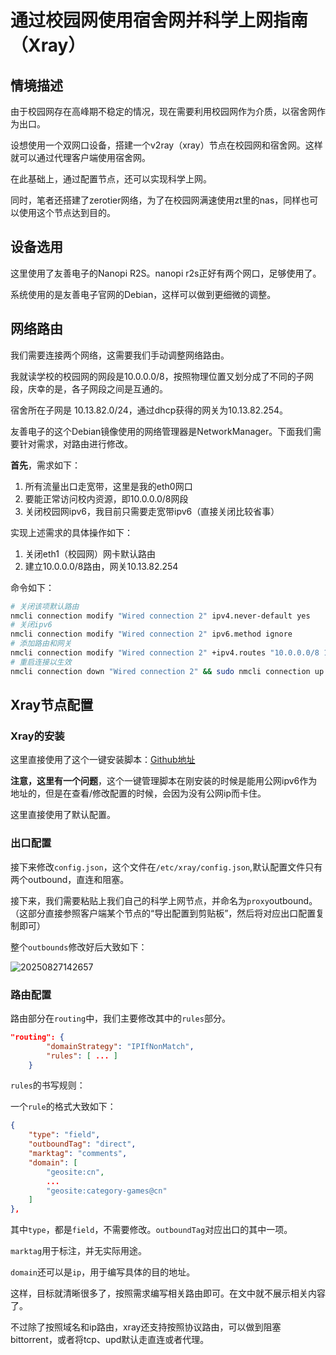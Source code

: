 # 通过校园网使用宿舍网并科学上网指南（Xray）

## 情境描述

由于校园网存在高峰期不稳定的情况，现在需要利用校园网作为介质，以宿舍网作为出口。  

设想使用一个双网口设备，搭建一个v2ray（xray）节点在校园网和宿舍网。这样就可以通过代理客户端使用宿舍网。  

在此基础上，通过配置节点，还可以实现科学上网。  

同时，笔者还搭建了zerotier网络，为了在校园网满速使用zt里的nas，同样也可以使用这个节点达到目的。  

## 设备选用

这里使用了友善电子的Nanopi R2S。nanopi r2s正好有两个网口，足够使用了。  

系统使用的是友善电子官网的Debian，这样可以做到更细微的调整。  

## 网络路由

我们需要连接两个网络，这需要我们手动调整网络路由。  

我就读学校的校园网的网段是10.0.0.0/8，按照物理位置又划分成了不同的子网段，庆幸的是，各子网段之间是互通的。  

宿舍所在子网是 10.13.82.0/24，通过dhcp获得的网关为10.13.82.254。  

友善电子的这个Debian镜像使用的网络管理器是NetworkManager。下面我们需要针对需求，对路由进行修改。  

**首先**，需求如下：  
1. 所有流量出口走宽带，这里是我的eth0网口
2. 要能正常访问校内资源，即10.0.0.0/8网段
3. 关闭校园网ipv6，我目前只需要走宽带ipv6（直接关闭比较省事）

实现上述需求的具体操作如下：  
1. 关闭eth1（校园网）网卡默认路由
2. 建立10.0.0.0/8路由，网关10.13.82.254

命令如下：  
```bash
# 关闭该项默认路由
nmcli connection modify "Wired connection 2" ipv4.never-default yes
# 关闭ipv6
nmcli connection modify "Wired connection 2" ipv6.method ignore
# 添加路由和网关
nmcli connection modify "Wired connection 2" +ipv4.routes "10.0.0.0/8 10.13.82.254"
# 重启连接以生效
nmcli connection down "Wired connection 2" && sudo nmcli connection up "Wired connection 2"
```

## Xray节点配置

### Xray的安装

这里直接使用了这个一键安装脚本：[Github地址](https://github.com/233boy/Xray)  

**注意，这里有一个问题**，这个一键管理脚本在刚安装的时候是能用公网ipv6作为地址的，但是在查看/修改配置的时候，会因为没有公网ip而卡住。  

这里直接使用了默认配置。  

### 出口配置

接下来修改`config.json`，这个文件在`/etc/xray/config.json`,默认配置文件只有两个outbound，直连和阻塞。  

接下来，我们需要粘贴上我们自己的科学上网节点，并命名为`proxy`outbound。（这部分直接参照客户端某个节点的“导出配置到剪贴板”，然后将对应出口配置复制即可）  

整个`outbounds`修改好后大致如下：

![20250827142657](https://raw.githubusercontent.com/lyy1119/Imgs/main/img/20250827142657.png)

### 路由配置

路由部分在`routing`中，我们主要修改其中的`rules`部分。  

```json
"routing": {
        "domainStrategy": "IPIfNonMatch",
        "rules": [ ... ]
    }
```

`rules`的书写规则：  

一个`rule`的格式大致如下：  

```json
{
    "type": "field",
    "outboundTag": "direct",
    "marktag": "comments",
    "domain": [
        "geosite:cn",
        ...
        "geosite:category-games@cn"
    ]
},
```

其中`type`，都是`field`，不需要修改。`outboundTag`对应出口的其中一项。  

`marktag`用于标注，并无实际用途。  

`domain`还可以是`ip`，用于编写具体的目的地址。  

这样，目标就清晰很多了，按照需求编写相关路由即可。在文中就不展示相关内容了。  

不过除了按照域名和ip路由，xray还支持按照协议路由，可以做到阻塞bittorrent，或者将tcp、upd默认走直连或者代理。  
